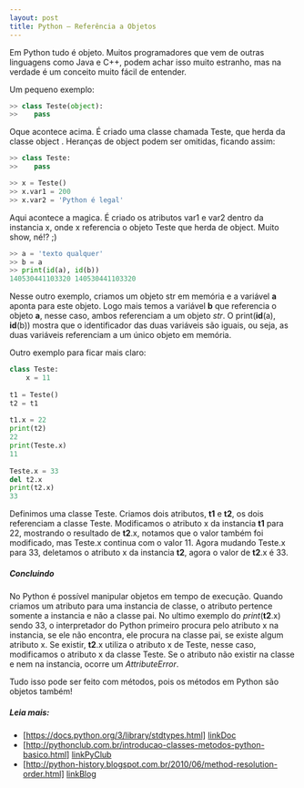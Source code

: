 ```yaml
---
layout: post
title: Python – Referência a Objetos
---
```

Em Python tudo é objeto. Muitos programadores que vem de outras linguagens como Java e C++, podem achar isso muito estranho, mas na verdade é um conceito muito fácil de entender.

Um pequeno exemplo:

```python
>> class Teste(object):
>>    pass
```
Oque acontece acima. É criado uma classe chamada Teste, que herda da classe object . Heranças de object podem ser omitidas, ficando assim: 

```python 
>> class Teste:
>>    pass
``` 

```python
>> x = Teste()
>> x.var1 = 200
>> x.var2 = 'Python é legal'
```

Aqui acontece a magica. É criado os atributos var1 e var2 dentro da instancia x, onde x referencia o objeto Teste que herda de object.
Muito show, né!? ;)

```python
>> a = 'texto qualquer'
>> b = a
>> print(id(a), id(b))
140530441103320 140530441103320
```
Nesse outro exemplo, criamos um objeto str em memória e a variável **a** aponta para este objeto. Logo mais temos a variável **b** que referencia o objeto **a**, nesse caso, ambos referenciam a um objeto *str*. O print(**id**(a), **id**(b)) mostra que o identificador das duas variáveis são iguais, ou seja, as duas variáveis referenciam a um único objeto em memória.

Outro exemplo para ficar mais claro:

```python
class Teste: 
    x = 11
    
t1 = Teste()
t2 = t1
 
t1.x = 22
print(t2)
22
print(Teste.x)
11
 
Teste.x = 33
del t2.x
print(t2.x)
33
```
Definimos uma classe Teste. Criamos dois atributos, **t1** e **t2**, os dois referenciam a classe Teste. Modificamos o atributo x da instancia **t1** para 22, mostrando o resultado de **t2**.x, notamos que o valor também foi modificado, mas Teste.x continua com o valor 11.
Agora mudando Teste.x para 33, deletamos o atributo x da instancia **t2**, agora o valor de **t2**.x é 33.

##### Concluindo

No Python é possível manipular objetos em tempo de execução. Quando criamos um atributo para uma instancia de classe, o atributo pertence somente a instancia e não a classe pai. No ultimo exemplo do *print*(**t2**.x) sendo 33, o interpretador do Python primeiro procura pelo atributo x na instancia, se ele não encontra, ele procura na classe pai, se existe algum atributo x. Se existir, **t2**.x utiliza o atributo x de Teste, nesse caso, modificamos o atributo x da classe Teste. Se o atributo não existir na classe e nem na instancia, ocorre um *AttributeError*.

Tudo isso pode ser feito com métodos, pois os métodos em Python são objetos também!

##### Leia mais:

* [https://docs.python.org/3/library/stdtypes.html] [linkDoc]
* [http://pythonclub.com.br/introducao-classes-metodos-python-basico.html] [linkPyClub]
* [http://python-history.blogspot.com.br/2010/06/method-resolution-order.html] [linkBlog]


[//]: #

   [linkDoc]: <https://docs.python.org/3/library/stdtypes.htmlr>
   [linkPyClub]: <http://pythonclub.com.br/introducao-classes-metodos-python-basico.html>
   [linkBlog]: <http://python-history.blogspot.com.br/2010/06/method-resolution-order.html>



